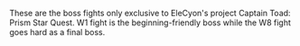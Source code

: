 These are the boss fights only exclusive to EleCyon's project Captain Toad: Prism Star Quest.
W1 fight is the beginning-friendly boss while the W8 fight goes hard as a final boss.